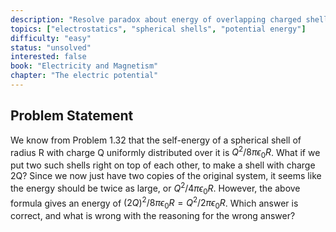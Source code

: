 ```yaml
---
description: "Resolve paradox about energy of overlapping charged shells"
topics: ["electrostatics", "spherical shells", "potential energy"]
difficulty: "easy"
status: "unsolved"
interested: false
book: "Electricity and Magnetism"
chapter: "The electric potential"
---
```


## Problem Statement
We know from Problem 1.32 that the self-energy of a spherical shell of radius R with charge Q uniformly distributed over it is $Q^2/8\pi\epsilon_0R$. What if we put two such shells right on top of each other, to make a shell with charge 2Q? Since we now just have two copies of the original system, it seems like the energy should be twice as large, or $Q^2/4\pi\epsilon_0R$. However, the above formula gives an energy of $(2Q)^2/8\pi\epsilon_0R = Q^2/2\pi\epsilon_0R$. Which answer is correct, and what is wrong with the reasoning for the wrong answer?
